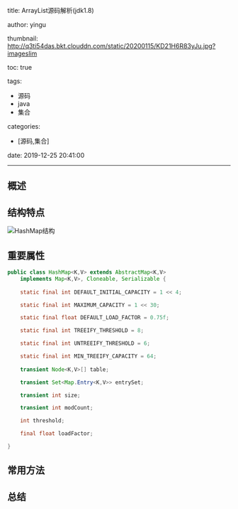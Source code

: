 title: ArrayList源码解析(jdk1.8)

author: yingu

thumbnail: http://q3ti54das.bkt.clouddn.com/static/20200115/KD21H6R83yJu.jpg?imageslim

toc: true 

tags:

  - 源码
  - java
  - 集合

categories: 

  - [源码,集合] 

date: 2019-12-25 20:41:00

---

## 概述

## 结构特点

![HashMap结构](http://q3ti54das.bkt.clouddn.com/static/20200117/YlyyrtqXRKnH.png?imageslim)

## 重要属性

```java
public class HashMap<K,V> extends AbstractMap<K,V>
    implements Map<K,V>, Cloneable, Serializable {
    
    static final int DEFAULT_INITIAL_CAPACITY = 1 << 4; 

    static final int MAXIMUM_CAPACITY = 1 << 30;

    static final float DEFAULT_LOAD_FACTOR = 0.75f;

    static final int TREEIFY_THRESHOLD = 8;

    static final int UNTREEIFY_THRESHOLD = 6;

    static final int MIN_TREEIFY_CAPACITY = 64;
    
    transient Node<K,V>[] table;

    transient Set<Map.Entry<K,V>> entrySet;

    transient int size;

    transient int modCount;

    int threshold;

    final float loadFactor;

}
```



## 常用方法

## 总结